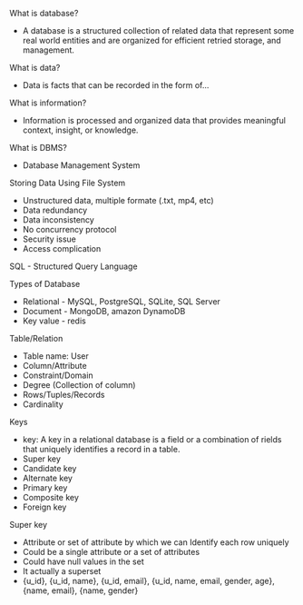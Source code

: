 What is database?

- A database is a structured collection of related data that represent some real world entities and are organized for efficient retried storage, and management.

What is data?

- Data is facts that can be recorded in the form of...

What is information?

- Information is processed and organized data that provides meaningful context, insight, or knowledge.

What is DBMS?

- Database Management System

Storing Data Using File System

- Unstructured data, multiple formate (.txt, mp4, etc)
- Data redundancy
- Data inconsistency
- No concurrency protocol
- Security issue
- Access complication

SQL - Structured Query Language

Types of Database

- Relational - MySQL, PostgreSQL, SQLite, SQL Server
- Document - MongoDB, amazon DynamoDB
- Key value - redis

Table/Relation

- Table name: User
- Column/Attribute
- Constraint/Domain
- Degree (Collection of column)
- Rows/Tuples/Records
- Cardinality

Keys

- key: A key in a relational database is a field or a combination of rields that uniquely identifies a record in a table.
- Super key
- Candidate key
- Alternate key
- Primary key
- Composite key
- Foreign key

Super key

- Attribute or set of attribute by which we can Identify each row uniquely
- Could be a single attribute or a set of attributes
- Could have null values in the set
- It actually a superset
- {u_id}, {u_id, name}, {u_id, email}, {u_id, name, email, gender, age}, {name, email}, {name, gender}
